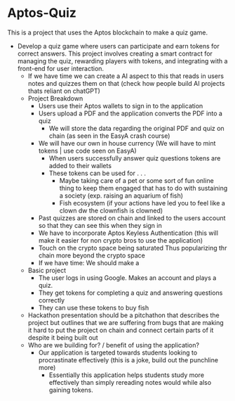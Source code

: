 # Aptos-Quiz
This is a project that uses the Aptos blockchain to make a quiz game.

- Develop a quiz game where users can participate and earn tokens for correct answers. This project involves creating a smart contract for managing the quiz, rewarding players with tokens, and integrating with a front-end for user interaction.
    - If we have time we can create a AI aspect to this that reads in users notes and quizzes them on that (check how people build AI projects thats reliant on chatGPT)
    - Project Breakdown
        - Users use their Aptos wallets to sign in to the application
        - Users upload a PDF and the application converts the PDF into a quiz
            - We will store the data regarding the original PDF and quiz on chain (as seen in the EasyA crash course)
        - We will have our own in house currency (We will have to mint tokens | use code seen on EasyA)
            - When users successfully answer quiz questions tokens are added to their wallets
            - These tokens can be used for . . .
                - Maybe taking care of a pet or some sort of fun online thing to keep them engaged that has to do with sustaining a society (exp. raising an aquarium of fish)
                - Fish ecosystem (if your actions have led you to feel like a clown dw the clownfish is clowned)
        - Past quizzes are stored on chain and linked to the users account so that they can see this when they sign in
        - We have to incorporate Aptos Keyless Authentication  (this will make it easier for non crypto bros to use the application)
        - Touch on the crypto space being saturated Thus popularizing thr chain more beyond the crypto space
        - If we have time: We should make a
    - Basic project
        - The user logs in using Google. Makes an account and plays a quiz.
        - They get tokens for completing a quiz and answering questions correctly
        - They can use these tokens to buy fish
    - Hackathon presentation should be a pitchathon that describes the project but outlines that we are suffering from bugs that are making it hard to put the project on chain and connect certain parts of it despite it being built out
    - Who are we building for? / benefit of using the application?
        - Our application is targeted towards students looking to procrastinate effectively (this is a joke, build out the punchline more)
            - Essentially this application helps students study more effectively than simply rereading notes would while also gaining tokens.

